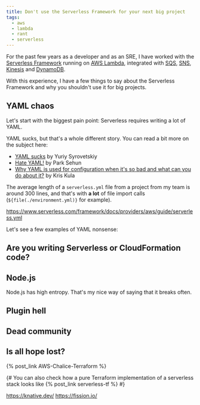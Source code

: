 ```yaml
---
title: Don't use the Serverless Framework for your next big project
tags:
  - aws
  - lambda
  - rant
  - serverless
---
```

For the past few years as a developer and as an SRE, I have worked with the [Serverless Framework](serverless.com) running on [AWS Lambda](https://aws.amazon.com/lambda/), integrated with [SQS](https://aws.amazon.com/sqs/), [SNS](https://aws.amazon.com/sns), [Kinesis](https://aws.amazon.com/kinesis) and [DynamoDB](https://aws.amazon.com/dynamodb).

With this experience, I have a few things to say about the Serverless Framework and why you shouldn't use it for big projects.

## YAML chaos

Let's start with the biggest pain point: Serverless requires writing a lot of YAML.

YAML sucks, but that's a whole different story. You can read a bit more on the subject here:
- [YAML sucks](https://github.com/cblp/yaml-sucks) by Yuriy Syrovetskiy 
- [Hate YAML!](https://kula.blog/posts/yaml/) by Park Sehun
- [Why YAML is used for configuration when it's so bad and what can you do about it?](https://parksehun.medium.com/why-you-hate-yaml-and-how-to-tackle-it-3e8471cf1ca8) by Kris Kula 

The average length of a `serverless.yml` file from a project from my team is around 300 lines, and that's with **a lot** of file import calls (`${file(./environment.yml)}` for example).

https://www.serverless.com/framework/docs/providers/aws/guide/serverless.yml

Let's see a few examples of YAML nonsense:

## Are you writing Serverless or CloudFormation code?

## Node.js

Node.js has high entropy. That's my nice way of saying that it breaks often.

## Plugin hell

## Dead community

## Is all hope lost?

{% post_link AWS-Chalice-Terraform %}

{#
You can also check how a pure Terraform implementation of a serverless stack looks like
{% post_link serverless-tf %}
#}

https://knative.dev/
https://fission.io/
